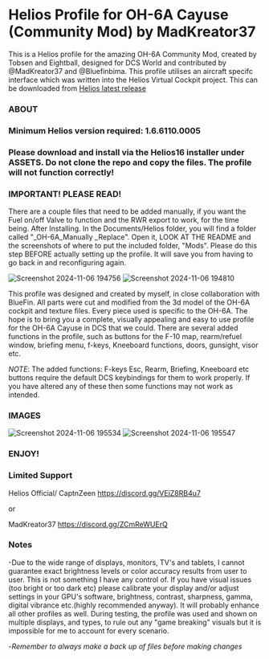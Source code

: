 
# Helios Profile for OH-6A Cayuse (Community Mod) by MadKreator37

This is a Helios profile for the amazing OH-6A Community Mod, created by Tobsen and Eightball, designed for DCS World and contributed by @MadKreator37 and @Bluefinbima. 
This profile utilises an aircraft specifc interface which was written into the Helios Virtual Cockpit project.  This can be downloaded from [Helios latest release](https://github.com/HeliosVirtualCockpit/Helios/releases/latest)


### ABOUT

### Minimum Helios version required: 1.6.6110.0005
### Please download and install via the Helios16 installer under ASSETS. Do not clone the repo and copy the files. The profile will not function correctly!

### IMPORTANT! PLEASE READ!
   There are a couple files that need to be added manually, if you want the Fuel on/off Valve to function and the RWR export to work, for the time being.
   After Installing. In the Documents/Helios folder, you will find a folder called "_OH-6A_Manually _Replace". Open it, LOOK AT THE README and the screenshots of where to put the included folder, "Mods". Please do this step BEFORE actually setting up the profile. It will save you from having to go back in and reconfiguring again.

![Screenshot 2024-11-06 194756](https://github.com/user-attachments/assets/cc362f6e-4629-41bb-94c7-dec93d37663c)
![Screenshot 2024-11-06 194810](https://github.com/user-attachments/assets/6aa17d92-f451-4b4e-856d-b6dd6c7b2637)


This profile was designed and created by myself, in close collaboration with BlueFin. All parts were cut and modified from the 3d model of the OH-6A cockpit and texture files. Every piece used is specific to the OH-6A.  The hope is to bring you a complete, visually appealing and easy to use profile for the OH-6A Cayuse in DCS that we could. There are several added functions in the profile, such as buttons for the F-10 map, rearm/refuel window, briefing menu, f-keys, Kneeboard functions, doors, gunsight, visor etc. 

*NOTE*: The added functions:  F-keys Esc, Rearm, Briefing, Kneeboard etc buttons require the default DCS keybindings for them to work properly. If you have altered any of these then some functions may not work as intended.


### IMAGES
![Screenshot 2024-11-06 195534](https://github.com/user-attachments/assets/54d9c0fd-a8d9-4f30-ae3b-a3c3974b0629)
![Screenshot 2024-11-06 195547](https://github.com/user-attachments/assets/6f31393c-1a9d-48f7-b1c2-b3477fcddd0b)


### ENJOY!


### Limited Support

Helios Official/ CaptnZeen     https://discord.gg/VEjZ8RB4u7

or

MadKreator37  https://discord.gg/ZCmReWUErQ


### Notes

-Due to the wide range of displays, monitors, TV's and tablets,  I cannot guarantee exact brightness levels or color accuracy results from user to user. This is not something I have any control of. If you have visual issues (too bright or too dark etc)  please calibrate your display and/or adjust settings in your GPU's software, brightness, contrast, sharpness, gamma, digital vibrance etc.(highly recommended anyway). It will probably enhance all other profiles as well. During testing, the profile was used and shown on multiple displays, and types,  to rule out any "game breaking" visuals but it is impossible for me to account for every scenario.

-*Remember to always make a back up of files before making changes*

